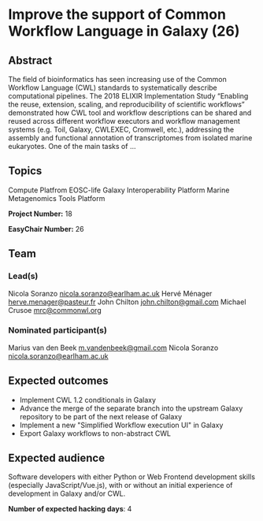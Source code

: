 # Improve the support of Common Workflow Language in Galaxy (26)

## Abstract

The field of bioinformatics has seen increasing use of the Common Workflow Language (CWL) standards to systematically describe computational pipelines. The 2018 ELIXIR Implementation Study “Enabling the reuse, extension, scaling, and reproducibility of scientific workflows” demonstrated how CWL tool and workflow descriptions can be shared and reused across different workflow executors and workflow management systems (e.g. Toil, Galaxy, CWLEXEC, Cromwell, etc.), addressing the assembly and functional annotation of transcriptomes from isolated marine eukaryotes. One of the main tasks of ...

## Topics

Compute Platfrom
 EOSC-life
 Galaxy
 Interoperability Platform
 Marine Metagenomics
 Tools Platform

**Project Number:** 18



**EasyChair Number:** 26

## Team

### Lead(s)

Nicola Soranzo <nicola.soranzo@earlham.ac.uk>
 Hervé Ménager <herve.menager@pasteur.fr>
 John Chilton <john.chilton@gmail.com>
 Michael Crusoe <mrc@commonwl.org>

### Nominated participant(s)

Marius van den Beek <m.vandenbeek@gmail.com>
 Nicola Soranzo <nicola.soranzo@earlham.ac.uk>

## Expected outcomes

- Implement CWL 1.2 conditionals in Galaxy
 - Advance the merge of the separate branch into the upstream Galaxy repository to be part of the next release of Galaxy
 - Implement a new "Simplified Workflow execution UI" in Galaxy
 - Export Galaxy workflows to non-abstract CWL

## Expected audience

Software developers with either Python or Web Frontend development skills (especially JavaScript/Vue.js), with or without an initial experience of development in Galaxy and/or CWL.

**Number of expected hacking days**: 4

